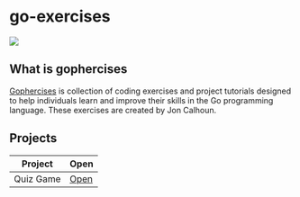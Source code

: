 # go-exercises

![](https://gophercises.com/img/gophercises_jumping.gif)
## What is gophercises

[Gophercises](https://gophercises.com/) is collection of coding exercises and project tutorials designed to help individuals learn and improve their skills in the Go programming language. These exercises are created by Jon Calhoun.

## Projects

|  Project  | Open                 |
| :-------: | -------------------- |
| Quiz Game | [Open](./quiz-game/) |
